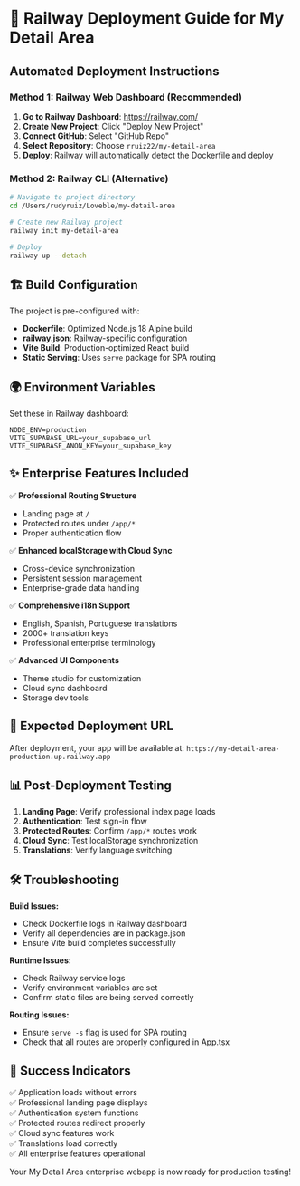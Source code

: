 # 🚀 Railway Deployment Guide for My Detail Area

## Automated Deployment Instructions

### Method 1: Railway Web Dashboard (Recommended)

1. **Go to Railway Dashboard**: https://railway.com/
2. **Create New Project**: Click "Deploy New Project"
3. **Connect GitHub**: Select "GitHub Repo"
4. **Select Repository**: Choose `rruiz22/my-detail-area`
5. **Deploy**: Railway will automatically detect the Dockerfile and deploy

### Method 2: Railway CLI (Alternative)

```bash
# Navigate to project directory
cd /Users/rudyruiz/Loveble/my-detail-area

# Create new Railway project
railway init my-detail-area

# Deploy
railway up --detach
```

## 🏗️ Build Configuration

The project is pre-configured with:

- **Dockerfile**: Optimized Node.js 18 Alpine build
- **railway.json**: Railway-specific configuration
- **Vite Build**: Production-optimized React build
- **Static Serving**: Uses `serve` package for SPA routing

## 🌍 Environment Variables

Set these in Railway dashboard:

```
NODE_ENV=production
VITE_SUPABASE_URL=your_supabase_url
VITE_SUPABASE_ANON_KEY=your_supabase_key
```

## ✨ Enterprise Features Included

✅ **Professional Routing Structure**
- Landing page at `/`
- Protected routes under `/app/*`
- Proper authentication flow

✅ **Enhanced localStorage with Cloud Sync**
- Cross-device synchronization
- Persistent session management
- Enterprise-grade data handling

✅ **Comprehensive i18n Support**
- English, Spanish, Portuguese translations
- 2000+ translation keys
- Professional enterprise terminology

✅ **Advanced UI Components**
- Theme studio for customization
- Cloud sync dashboard
- Storage dev tools

## 🔗 Expected Deployment URL

After deployment, your app will be available at:
`https://my-detail-area-production.up.railway.app`

## 📊 Post-Deployment Testing

1. **Landing Page**: Verify professional index page loads
2. **Authentication**: Test sign-in flow
3. **Protected Routes**: Confirm `/app/*` routes work
4. **Cloud Sync**: Test localStorage synchronization
5. **Translations**: Verify language switching

## 🛠️ Troubleshooting

**Build Issues:**
- Check Dockerfile logs in Railway dashboard
- Verify all dependencies are in package.json
- Ensure Vite build completes successfully

**Runtime Issues:**
- Check Railway service logs
- Verify environment variables are set
- Confirm static files are being served correctly

**Routing Issues:**
- Ensure `serve -s` flag is used for SPA routing
- Check that all routes are properly configured in App.tsx

## 🎯 Success Indicators

✅ Application loads without errors  
✅ Professional landing page displays  
✅ Authentication system functions  
✅ Protected routes redirect properly  
✅ Cloud sync features work  
✅ Translations load correctly  
✅ All enterprise features operational  

Your My Detail Area enterprise webapp is now ready for production testing!